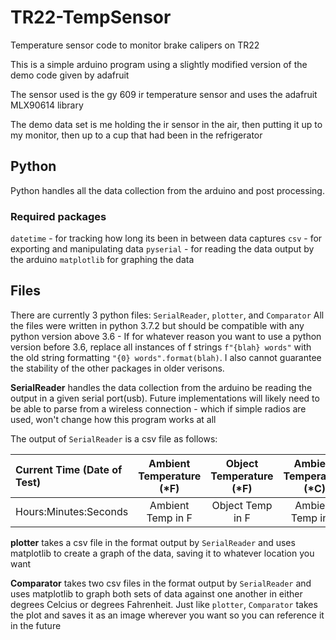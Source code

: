 # TR22-TempSensor
Temperature sensor code to monitor brake calipers on TR22

This is a simple arduino program using a slightly modified version of the demo code given by adafruit

The sensor used is the gy 609 ir temperature sensor and uses the adafruit MLX90614 library

The demo data set is me holding the ir sensor in the air, then putting it up to my monitor, then up to a cup that had been in the refrigerator

## Python

Python handles all the data collection from the arduino and post processing.

### Required packages

`datetime` - for tracking how long its been in between data captures
`csv` - for exporting and manipulating data
`pyserial` - for reading the data output by the arduino
`matplotlib` for graphing the data

## Files

There are currently 3 python files: `SerialReader`, `plotter`, and `Comparator`
All the files were written in python 3.7.2 but should be compatible with any python version above 3.6
    - If for whatever reason you want to use a python version before 3.6, replace all instances of f strings `f"{blah} words"` with the old string
    formatting `"{0} words".format(blah)`. I also cannot guarantee the stability of the other packages in older verisons.

**__SerialReader__** handles the data collection from the arduino be reading the output in a given serial port(usb).
Future implementations will likely need to be able to parse from a wireless connection - which if simple radios are used,
won't change how this program works at all

The output of `SerialReader` is a csv file as follows:

| Current Time (Date of Test) | Ambient Temperature (\*F) | Object Temperature (\*F) | Ambient Temperature (\*C) | Object Temperature (\*F) |
| :-------------------------- | :-----------------------: | :----------------------: | :-----------------------: | -----------------------: |
| Hours:Minutes:Seconds       |  Ambient Temp in F        |  Object Temp in F        |  Ambient Temp in C        |  Object Temp in C        |

**__plotter__** takes a csv file in the format output by `SerialReader` and uses matplotlib to create a graph of the data, saving it to whatever
location you want

**__Comparator__** takes two csv files in the format output by `SerialReader` and uses matplotlib to graph both sets of data against one another
in either degrees Celcius or degrees Fahrenheit. Just like `plotter`, `Comparator` takes the plot and saves it as an image wherever you want
so you can reference it in the future